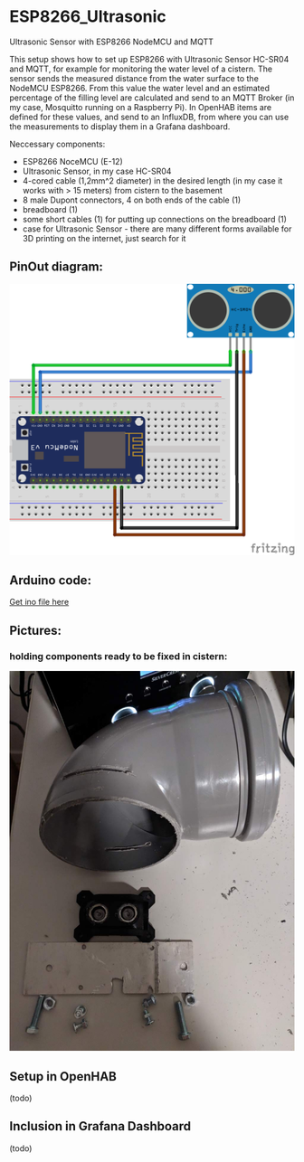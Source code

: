 # ESP8266_Ultrasonic
Ultrasonic Sensor with ESP8266 NodeMCU and MQTT

This setup shows how to set up ESP8266 with Ultrasonic Sensor HC-SR04 and MQTT, for example for monitoring the water level of a cistern.
The sensor sends the measured distance from the water surface to the NodeMCU ESP8266. From this value the water level and an estimated percentage of the filling level are calculated and send to an MQTT Broker (in my case, Mosquitto running on a Raspberry Pi).
In OpenHAB items are defined for these values, and send to an InfluxDB, from where you can use the measurements to display them in a Grafana dashboard.

Neccessary components:
- ESP8266 NoceMCU (E-12)
- Ultrasonic Sensor, in my case HC-SR04
- 4-cored cable (1,2mm^2 diameter) in the desired length (in my case it works with > 15 meters) from cistern to the basement
- 8 male Dupont connectors, 4 on both ends of the cable (1)
- breadboard (1)
- some short cables (1) for putting up connections on the breadboard (1)
- case for Ultrasonic Sensor - there are many different forms available for 3D printing on the internet, just search for it

## PinOut diagram:
![alt text](NodeMCU-Ultrasonic_bb.png "Logo Title Text 1")

## Arduino code:
[Get ino file here](Ultrasonic_with_MQTT.ino)

## Pictures:
### holding components ready to be fixed in cistern:
![alt text](halterung.jpg "holding components ready to be fixed in cistern")

## Setup in OpenHAB
(todo)

## Inclusion in Grafana Dashboard
(todo)
